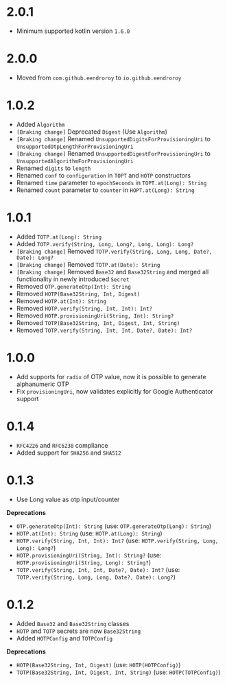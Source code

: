 # 2.0.1

- Minimum supported kotlin version `1.6.0`

# 2.0.0

- Moved from `com.github.eendroroy` to `io.github.eendroroy`

# 1.0.2

- Added `Algorithm`
- `[Braking change]` Deprecated `Digest` (Use `Algorithm`)
- `[Braking change]` Renamed `UnsupportedDigitsForProvisioningUri` to `UnsupportedOtpLengthForProvisioningUri`
- `[Braking change]` Renamed `UnsupportedDigestForProvisioningUri` to `UnsupportedAlgorithmForProvisioningUri`
- Renamed `digits` to `length`
- Renamed `conf` to `configuration` in `TOPT` and `HOTP` constructors
- Renamed `time` parameter to `epochSeconds` in `TOPT.at(Long): String`
- Renamed `count` parameter to `counter` in `HOPT.at(Long): String`

# 1.0.1

- Added `TOTP.at(Long): String`
- Added `TOTP.verify(String, Long, Long?, Long, Long): Long?`
- `[Braking change]` Removed `TOTP.verify(String, Long, Long, Date?, Date): Long?`
- `[Braking change]` Removed `TOTP.at(Date): String`
- `[Braking change]` Removed `Base32` and `Base32String` and merged all functionality in newly introduced `Secret`
- Removed `OTP.generateOtp(Int): String`
- Removed `HOTP(Base32String, Int, Digest)`
- Removed `HOTP.at(Int): String`
- Removed `HOTP.verify(String, Int, Int): Int?`
- Removed `HOTP.provisioningUri(String, Int): String?`
- Removed `TOTP(Base32String, Int, Digest, Int, String)`
- Removed `TOTP.verify(String, Int, Int, Date?, Date): Int?`

# 1.0.0

- Add supports for `radix` of OTP value, now it is possible to generate alphanumeric OTP
- Fix `provisioningUri`, now validates explicitly for Google Authenticator support

# 0.1.4

- `RFC4226` and `RFC6238` compliance
- Added support for `SHA256` and `SHA512`

# 0.1.3

- Use Long value as otp input/counter

**Deprecations**

- `OTP.generateOtp(Int): String` (use: `OTP.generateOtp(Long): String`)
- `HOTP.at(Int): String` (use: `HOTP.at(Long): String`)
- `HOTP.verify(String, Int, Int): Int?` (use: `HOTP.verify(String, Long, Long): Long?`)
- `HOTP.provisioningUri(String, Int): String?` (use: `HOTP.provisioningUri(String, Long): String?`)
- `TOTP.verify(String, Int, Int, Date?, Date): Int?` (use: `TOTP.verify(String, Long, Long, Date?, Date): Long?`)

# 0.1.2

- Added `Base32` and `Base32String` classes
- `HOTP` and `TOTP` secrets are now `Base32String`
- Added `HOTPConfig` and `TOTPConfig`

**Deprecations**

- `HOTP(Base32String, Int, Digest)` (use: `HOTP(HOTPConfig)`)
- `TOTP(Base32String, Int, Digest, Int, String)` (use: `HOTP(TOTPConfig)`)
